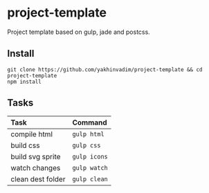 # project-template
Project template based on gulp, jade and postcss.
## Install
```
git clone https://github.com/yakhinvadim/project-template && cd project-template
npm install
```
## Tasks

Task | Command
:--- | :---
compile html | `gulp html`
build css | `gulp css`
build svg sprite | `gulp icons`
watch changes | `gulp watch`
clean dest folder | `gulp clean`
